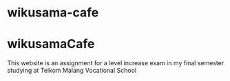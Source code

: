 # wikusama-cafe
# wikusamaCafe
This website is an assignment for a level increase exam in my final semester studying at Telkom Malang Vocational School
